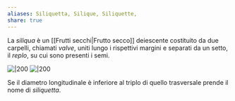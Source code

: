 ```yaml
---
aliases: Siliquetta, Silique, Siliquette,
share: true
---
```

La *siliqua* è un [[Frutti secchi|Frutto secco]] deiescente costituito da due carpelli, chiamati *valve*, uniti lungo i rispettivi margini e separati da un setto, il *replo*, su cui sono presenti i semi.

![|200](5a1347e36be7223b54c4bd21a85bb8ba_MD5%201.png)
![|200](8730cddef4ae798aa73dafbc94561063_MD5%201.png)

Se il diametro longitudinale è inferiore al triplo di quello trasversale prende il nome di *siliquetta*.